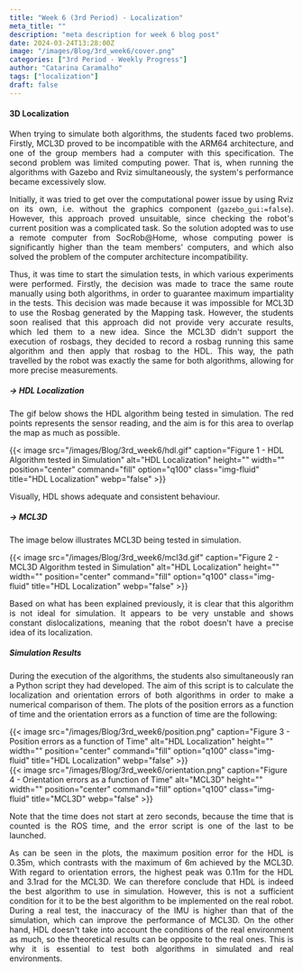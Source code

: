 ```yaml
---
title: "Week 6 (3rd Period) - Localization"
meta_title: ""
description: "meta description for week 6 blog post"
date: 2024-03-24T13:28:00Z
image: "/images/Blog/3rd_week6/cover.png"
categories: ["3rd Period - Weekly Progress"]
author: "Catarina Caramalho"
tags: ["localization"]
draft: false
---
```

#### 3D Localization
<div style="text-align: justify;">

<!-- Ao tentar correr os dois algoritmos em simulação, os estudantes depararam-se com 2 problemas. Primeiro, o MCL3D não é compatível com a arquitetura ARM64, e um dos elementos do grupo possui um computador com esta especificação. O outro problema foi a falta de poder computacional, ou seja, ao correr os algoritmos com o Gazebo e o Rviz abertos, ficava tudo muito lento.  -->
When trying to simulate both algorithms, the students faced two problems. Firstly, MCL3D proved to be incompatible with the ARM64 architecture, and one of the group members had a computer with this specification. The second problem was limited computing power. That is, when running the algorithms with Gazebo and Rviz simultaneously, the system's performance became excessively slow.

<!-- Inicialmente tentou-se ultrapassar este obstaculo utilizando apenas o rviz, no entanto, esta não era uma boa opção, já que verififcar o local onde o robot se encontrava se tornava numa tarefa complicada.
A segunda ideia e a final, foi utilizar um computador remoto, da SocRob@Home, cujo poder computacional é muito superior aos computadores dos elementos da equipa. -->
Initially, it was tried to get over the computational power issue by using Rviz on its own, i.e. without the graphics component (`gazebo_gui:=false`). However, this approach proved unsuitable, since checking the robot's current position was a complicated task. So the solution adopted was to use a remote computer from SocRob@Home, whose computing power is significantly higher than the team members' computers, and which also solved the problem of the computer architecture incompatibility.

<!-- Conseguiu-se assim proceder à iniciliazação dos testes em simulação, onde foram feitos vários testes.
Primeiro decidiu-se traçar a mesma rota com os 2 algoritmos, de modo a que ambos os testes fossem o mais justos possiveis, e isto fez-se porque o MCL3D nao permitia utilizar o Rosbag proveniente da tarefa do Mapping.
Mas rapidamente os estudantes aperceebram se de que isto não era muito preciso, o que os levou a uma nova ideia. Já que o MCL3D não permite correr rosbags, decidiu-se gravar um rosbag enquanto se corria o HDL, e aplicar esse Rosbag no MCL3D, e assim, para ambos os algoritmos o caminho traçado pelo robot foi exatamente o mesmo. -->
Thus, it was time to start the simulation tests, in which various experiments were performed. Firstly, the decision was made to trace the same route manually using both algorithms, in order to guarantee maximum impartiality in the tests. This decision was made because it was impossible for MCL3D to use the Rosbag generated by the Mapping task. However, the students soon realised that this approach did not provide very accurate results, which led them to a new idea. Since the MCL3D didn't support the execution of rosbags, they decided to record a rosbag running this same algorithm and then apply that rosbag to the HDL. This way, the path travelled by the robot was exactly the same for both algorithms, allowing for more precise measurements.
</div>

##### → HDL Localization
<div style="text-align: justify;">

The gif below shows the HDL algorithm being tested in simulation. The red points represents the sensor reading, and the aim is for this area to overlap the map as much as possible. 
</div>

<div class="image-container">
    {{< image 
        src="/images/Blog/3rd_week6/hdl.gif" 
        caption="Figure 1 - HDL Algorithm tested in Simulation" 
        alt="HDL Localization" 
        height="" 
        width="" 
        position="center" 
        command="fill" 
        option="q100" 
        class="img-fluid" 
        title="HDL Localization"  
        webp="false" 
    >}}
</div>

<div style="text-align: justify;">

Visually, HDL shows adequate and consistent behaviour.
<!-- O gif acima ilustra o algoritmo de localização em causa a ser testado em simulação.
A mancha vermelha corresponde ao que o sensor está a captar, e o ideal é que essa mancha se sobreponha o máximo possível ao mapa. Assim, visualmente, o HDL parece ter um comportamento adequado e consistente. -->
</div>

##### → MCL3D
<div style="text-align: justify;">

The image below illustrates MCL3D being tested in simulation.
</div>

<div class="image-container">
    {{< image 
        src="/images/Blog/3rd_week6/mcl3d.gif" 
        caption="Figure 2 - MCL3D Algorithm tested in Simulation" 
        alt="HDL Localization" 
        height="" 
        width="" 
        position="center" 
        command="fill" 
        option="q100" 
        class="img-fluid" 
        title="HDL Localization"  
        webp="false" 
    >}}
</div>

<div style="text-align: justify;">

Based on what has been explained previously, it is clear that this algorithm is not ideal for simulation. It appears to be very unstable and shows constant dislocalizations, meaning that the robot doesn't have a precise idea of its localization.
<!-- O gif acima demonstra o MCL3D a ser testado em simulação, e com base no que já foi previamente explicado, facilmente se compreende que este algoritmo não é de todo o ideal em simulação, já que aparenta ser bastante instável e demosntra deslocalizações constantes, ou seja, o robot não sabe onde está. -->
</div>

##### Simulation Results
<div style="text-align: justify;">

<!-- Ao correr os algoritmos, foi tambem corrido em paralelo um script em python desenvolvido pelos alunos, cujo objetivo é obter os erros face à localização e à orientação de ambos algoritmos, com o fim de comparar numericamente as alternativas.
Os resultados obtidos são os seguintes: -->
During the execution of the algorithms, the students also simultaneously ran a Python script they had developed. The aim of this script is to calculate the localization and orientation errors of both algorithms in order to make a numerical comparison of them. 
The plots of the position errors as a function of time and the orientation errors as a function of time are the following:
</div>

<div class="image-container">
    <div class="image">
        {{< image 
            src="/images/Blog/3rd_week6/position.png" 
            caption="Figure 3 - Position errors as a function of Time" 
            alt="HDL Localization" 
            height="" 
            width="" 
            position="center" 
            command="fill" 
            option="q100" 
            class="img-fluid" 
            title="HDL Localization"  
            webp="false" 
        >}}
    </div>
    <div class="image">
        {{< image 
            src="/images/Blog/3rd_week6/orientation.png" 
            caption="Figure 4 - Orientation errors as a function of Time" 
            alt="MCL3D" 
            height="" 
            width="" 
            position="center" 
            command="fill" 
            option="q100" 
            class="img-fluid" 
            title="MCL3D"  
            webp="false" 
        >}}
    </div>
</div>

<div style="text-align: justify;">

Note that the time does not start at zero seconds, because the time that is counted is the ROS time, and the error script is one of the last to be launched.

<!-- Como se observa nos graficos, o HDL é de facto o melhor algoritmo a utilizar em simualçao, contudo, isto não é uma condição suficiente/necessaria para que seja o melhor algoritmo a implemnetar no robot real. 
Durante um teste real, a imprecisão do IMU é superior à da simulação, o que deverá de melhorar o desempenho do MCL3D. Já o HDL, não tem tanto em conta as condições do ambiente real, e portanto, os resultados teoricos poderão ser o oposto dos reais, daí a importancia de correr ambos os algoritmos num ambiente simulado e real. -->
As can be seen in the plots, the maximum position error for the HDL is 0.35m, which contrasts with the maximum of 6m achieved by the MCL3D. With regard to orientation errors, the highest peak was 0.11m for the HDL and 3.1rad for the MCL3D. We can therefore conclude that HDL is indeed the best algorithm to use in simulation. However, this is not a sufficient condition for it to be the best algorithm to be implemented on the real robot. 
During a real test, the inaccuracy of the IMU is higher than that of the simulation, which can improve the performance of MCL3D. On the other hand, HDL doesn't take into account the conditions of the real environment as much, so the theoretical results can be opposite to the real ones. This is why it is essential to test both algorithms in simulated and real environments.
</div>
